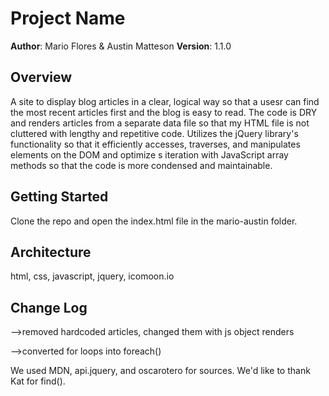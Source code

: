 # Project Name

**Author**: Mario Flores & Austin Matteson
**Version**: 1.1.0 

## Overview
<!-- Provide a high level overview of what this application is and why you are building it, beyond the fact that it's an assignment for a Code Fellows 301 class. (i.e. What's your problem domain?) -->
A site to display blog articles in a clear, logical way so that a usesr can find the most recent articles first and the blog is easy to read. The code is DRY and renders articles from a separate data file so that my HTML file is not cluttered with lengthy and repetitive code. Utilizes the jQuery library's functionality so that it efficiently accesses, traverses, and manipulates elements on the DOM and optimize s iteration with JavaScript array methods so that the code is more condensed and maintainable.

## Getting Started
<!-- What are the steps that a user must take in order to build this app on their own machine and get it running? -->
Clone the repo and open the index.html file in the mario-austin folder.

## Architecture
<!-- Provide a detailed description of the application design. What technologies (languages, libraries, etc) you're using, and any other relevant design information. -->
html, css, javascript, jquery, icomoon.io

## Change Log
<!-- Use this are to document the iterative changes made to your application as each feature is successfully implemented. Use time stamps. Here's an examples:

01-01-2001 4:59pm - Application now has a fully-functional express server, with GET and POST routes for the book resource.

## Credits and Collaborations
<!-- Give credit (and a link) to other people or resources that helped you build this application. -->
-->removed hardcoded articles, changed them with js object renders

-->converted for loops into foreach()


We used MDN, api.jquery, and oscarotero for sources. We'd like to thank Kat for find().